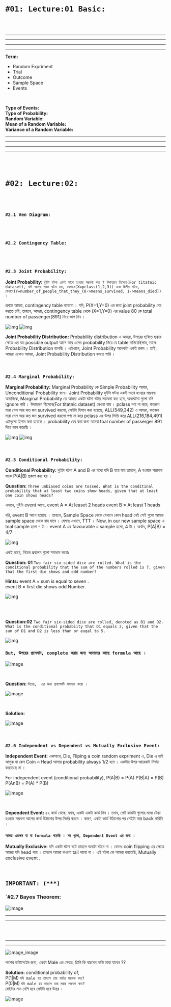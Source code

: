 <br>
<br>

# `#01: Lecture:01 Basic: `

<br>
<br>

---
---
---
---

**Term:**
- Random Expriment
- Trial
- Outcome
- Sample Space
- Events
<br>

**Type of Events:** <br>
**Type of Probability:**<br>
**Random Variable:**<br>
**Mean of a Random Variable:**<br>
**Variance of a Random Variable:**

---
---
---
---

<br>
<br>

# `#02: Lecture:02: `

<br>
<br>

### `#2.1 Ven Diagram: `

<br>
<br>

### `#2.2 Contingency Table: `

<br>
<br>

### `#2.3 Joint Probability: `

**Joint Probability:** `দুইটা ঘটনা একই সাথে হওয়ার সম্ভবনা কত ? উদাহারণ হিসেবে(For titatnic dataset), যদি আমরা প্রথম ঘটনা হয়, যেখানে(X=pclass(1,2,3)) এবং দ্বিতীয় ঘটনা, যেখানে(Y=number_of_people_that_they_(0->means_survived, 1->means_died)) ।  `

প্রথমে আমরা, contingency table বানাবো । যদি, P(X=1,Y=0) এর জন্য joint probability বের করতে চাই, তাহলে, আমরা, contingency table থেকে (X=1,Y=0) এর value 80 কে total number of passenger(891) দিয়ে ভাগ দিব । 

![img](img/img01.png)
![img](img/img02.png)

**Joint Probability Distribution:** Probability distribution এ আমরা, উপরের ছবিতে ছক্কার ক্ষেত্রে এর যত possible output আসে আর এদের probability নিয়ে যে table বানিয়েছিলাম, তাকে Probability Distribution বলেছি । এইখানে, Joint Probability অনেকটা একই রকম । তাই, আমরা একেও আমরা, Joint Probability Distribution বলতে পারি ।  

<br>

### `#2.4 Marginal Probability: `

**Marginal Probability:** Marginal Probability কে Simple Probability আবার, Unconditional Probability বলে। Joint Probability দুইটা ঘটনা একই সাথে হওয়ার সম্ভবনা  অন্যদিকে, Marginal Probability তে আমরা একটা ঘটনা ঘটার সম্ভাবনা কত হবে, অন্যঘটনা গুলো যদি ignore করি । উদাহারণ হিসেবে(For titatnic dataset) নেওয়া যায় । pclass গণ্য না করে, কতজন মারা গেল আর কত জন survived করলো, সেইটা হিসাব করা হয়েছে, ALL(549,342) এ আমরা, কতজন মারা গেল আর কত জন survived করলো গণ্য না করে pclass এর উপর ভিত্তি করে ALL(216,184,491) এইগুলো হিসাব করা হয়েছে । probability বের করা জন্য আমরা toal number of passerger 891 দিয়ে ভাগ করেছি । 

![img](img/img03.png)
![img](img/img04.png)

<br>

### `#2.5 Conditional Probability: `
**Conditional Probability:** দুইটা ঘটনা A and B এর মধ্যে যদি B হয়ে যায় তাহলে, A হওয়ার সম্ভাবনা যাকে P(A|B) প্রকাশ করা হয় ।  

**Question:** `Three unbiased coins are tossed. What is the conditinal probability that at least two coins show heads, given that at least one coin shows heads?`

এখানে, দুইটা event আছে, 
event A = At leaset 2 heads
event B = At least 1 heads

ধরি, event B আগে হয়েছে । তাহলে, Sample Space থেকে যেখানে কোন head নেই সেই গুলো আমার sample space থেকে বাদ যাবে । যেমনঃ এখানে, TTT । Now, in our new sample space এ toal sample হলো ৭ টা । event A এর favourable এ sample হলো, 4 টা । অর্থাৎ, P(A|B) = 4/7 । 


![img](img/img05.png)


একই ভাবে, নিচের প্রবলেম গুলো সমাধান করোঃ 

**Question: 01** `Two fair six-sided dice are rolled. What is the conditional probability that the sum of the numbers rolled is 7, given that the first die shows and odd number?`

**Hints:**
event A = sum is equal to seven . <br>
event B = first die shows odd Number. 

![img](img/img06.png)

<br>
<br>

**Question:02** `Two fair six-sided dice are rolled, denoted as D1 and D2. What is the conditional probabiity that D1 equals 2, given that the sum of D1 and D2 is less than or euqal to 5.`

![img](img/img07.png)


### `But, উপরের প্রসেসটা, complete করার জন্য আমাদের কাছে formula আছে । `

![image](img/img08.png)

<br>

**Question:** `নিচের,  এর জন্য প্রবলেমটি সমাধান করো । `

![image](img/img09.png)

<br>

**Solution:**

![image](img/img10.png)

<br>

### `#2.6 Independent vs Dependent vs Mutually Exclusive Event: `

**Independent Event:** একসাথে, Die, Fliping a coin random expriment এ, Die এ যাই আসুক না কেন Coin এ Head আসার probability always 1/2  হবে । একটার উপর আরেকটা নির্ভর করতেছে না । 

For independent event (conditional probability),
P(A|B) = P(A)
P(B|A) = P(B)
P(AnB) = P(A) * P(B)

![image](img/img11.png)

<br>

**Dependent Event:** ৫২ কার্ড থেকে, যখন, একটা একটা কার্ড নিব । তখন, সেই কার্ডটা গুলোর মধ্যে টেক্কা হওয়ার সম্ভবনা আগের কার্ড উঠানোর উপর নির্ভর করবে । কারণ, একটা কার্ড উঠানোর পর সেইটা আর back করিনি ।  

#### `আমরা এতক্ষন যা যা formula পড়েছি । সব গুলো, Dependent Event এর জন্য ।  `


**Mutually Exclusive:** যদি একটা ঘটনা ঘটে তাহলে অন্যটা ঘটবে না । যেমনঃ coin flipping এর ক্ষেত্রে আমরা যদি head পায় । তাহলে আমরা কখনো tail পাবো না । এই ঘটনা কে আমরা বলতেছি, Mutually exclusive event . 

<br>

## `IMPORTANT: (***) `
### `#2.7 Bayes Theorem: 

![image](img/img12.png)

---
---

<br>
<br>

---
---

![image_image](img/img13.png)

পাশের ডাটাসেটের জন্য, একটা Male এর ক্ষেত্রে, তিনি কি বাচবেন নাকি মারা যাবেন ?? 

**Solution:**
conditional probability of, <br>
P(1|M) `যদি male হয় তাহলে তার বার্চার সম্ভবনা কত?` <br>
P(0|M) `যদি male হয় তাহলে তার মরার সম্ভবনা কত?` <br>
যেইটার মান বেশি হবে সেইটা হবে উত্তর । 

![image](img/img14.png)


